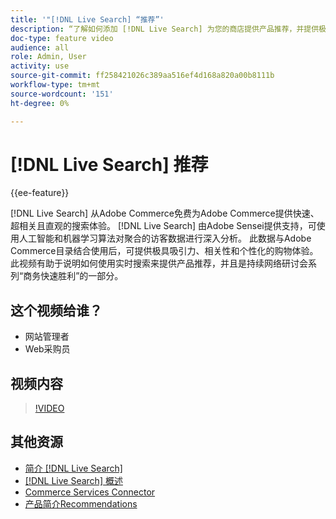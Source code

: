 ```yaml
---
title: '"[!DNL Live Search] “推荐”'
description: “了解如何添加 [!DNL Live Search] 为您的商店提供产品推荐，并提供极具吸引力、相关且个性化的购物体验。”
doc-type: feature video
audience: all
role: Admin, User
activity: use
source-git-commit: ff258421026c389aa516ef4d168a820a00b8111b
workflow-type: tm+mt
source-wordcount: '151'
ht-degree: 0%

---
```


# [!DNL Live Search] 推荐

{{ee-feature}}

[!DNL Live Search] 从Adobe Commerce免费为Adobe Commerce提供快速、超相关且直观的搜索体验。 [!DNL Live Search] 由Adobe Sensei提供支持，可使用人工智能和机器学习算法对聚合的访客数据进行深入分析。 此数据与Adobe Commerce目录结合使用后，可提供极具吸引力、相关性和个性化的购物体验。 此视频有助于说明如何使用实时搜索来提供产品推荐，并且是持续网络研讨会系列“商务快速胜利”的一部分。

## 这个视频给谁？

- 网站管理者
- Web采购员

## 视频内容

>[!VIDEO](https://video.tv.adobe.com/v/3412586?quality=12&learn=on)


## 其他资源

- [简介 [!DNL Live Search]](https://experienceleague.adobe.com/docs/commerce-learn/tutorials/marketing/live-search.html)
- [[!DNL Live Search] 概述](https://experienceleague.adobe.com/docs/commerce-merchant-services/live-search/overview.html)
- [Commerce Services Connector](https://experienceleague.adobe.com/docs/commerce-merchant-services/user-guides/integration-services/saas.html)
- [产品简介Recommendations](https://experienceleague.adobe.com/docs/commerce-merchant-services/product-recommendations/overview.html)
